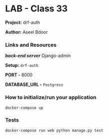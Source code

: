 # LAB - Class 33
**Project:** drf-auth

**Author:** Aseel Bdoor

### Links and Resources
***back-end server*** Django-admin

**Setup:** `drf-auth`

**PORT -** 8000

**DATABASE_URL -** `Postgress`

### How to initialize/run your application
`docker-compose up`

### Tests
`docker-compose run web python manage.py test`